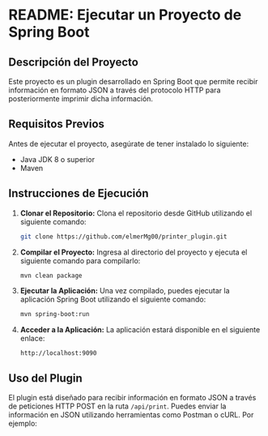 # README: Ejecutar un Proyecto de Spring Boot

## Descripción del Proyecto
Este proyecto es un plugin desarrollado en Spring Boot que permite recibir información en formato JSON a través del protocolo HTTP para posteriormente imprimir dicha información.

## Requisitos Previos
Antes de ejecutar el proyecto, asegúrate de tener instalado lo siguiente:
- Java JDK 8 o superior
- Maven

## Instrucciones de Ejecución

1. **Clonar el Repositorio:**
   Clona el repositorio desde GitHub utilizando el siguiente comando:
   ```bash
   git clone https://github.com/elmerMg00/printer_plugin.git
   ```

2. **Compilar el Proyecto:**
   Ingresa al directorio del proyecto y ejecuta el siguiente comando para compilarlo:
   ```bash
   mvn clean package
   ```

3. **Ejecutar la Aplicación:**
   Una vez compilado, puedes ejecutar la aplicación Spring Boot utilizando el siguiente comando:
   ```bash
   mvn spring-boot:run 
   ```

4. **Acceder a la Aplicación:**
   La aplicación estará disponible en el siguiente enlace:
   ```
   http://localhost:9090
   ```

## Uso del Plugin
El plugin está diseñado para recibir información en formato JSON a través de peticiones HTTP POST en la ruta `/api/print`. Puedes enviar la información en JSON utilizando herramientas como Postman o cURL. Por ejemplo:
```bash
```
